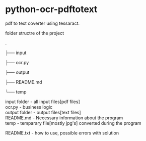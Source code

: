 # python-ocr-pdftotext
pdf to text coverter using tessaract.

folder structre of the project


.

├── input

├── ocr.py

├── output

├── README.md

└── temp


input folder    - all input files[pdf files]  
ocr.py          - business logic  
output folder   - output files[text files]  
README.md       - Necessary information about the program  
temp            - temparary file[mostly jpg's] converted during the program  

README.txt      - how to use, possible errors with solution